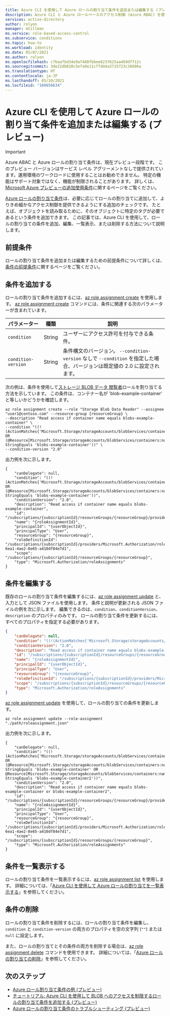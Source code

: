 ```yaml
---
title: Azure CLI を使用して Azure ロールの割り当て条件を追加または編集する (プレビュー) - Azure RBAC
description: Azure CLI と Azure ロールベースのアクセス制御 (Azure RBAC) を使用して、Azure ロールの割り当てで属性ベースのアクセス制御 (ABAC) 条件を追加、編集、一覧表示、または削除する方法について説明します。
services: active-directory
author: rolyon
manager: mtillman
ms.service: role-based-access-control
ms.subservice: conditions
ms.topic: how-to
ms.workload: identity
ms.date: 05/07/2021
ms.author: rolyon
ms.openlocfilehash: c7baafbd34e9af488fbbee6237625aa469dff12c
ms.sourcegitcommit: 3de22db010c5efa9e11cffd44a3715723c36696a
ms.translationtype: HT
ms.contentlocale: ja-JP
ms.lasthandoff: 05/10/2021
ms.locfileid: "109656634"
---
```

# <a name="add-or-edit-azure-role-assignment-conditions-using-azure-cli-preview"></a>Azure CLI を使用して Azure ロールの割り当て条件を追加または編集する (プレビュー)

> [!IMPORTANT]
> Azure ABAC と Azure ロールの割り当て条件は、現在プレビュー段階です。
> このプレビュー バージョンはサービス レベル アグリーメントなしで提供されています。運用環境のワークロードに使用することはお勧めできません。 特定の機能はサポート対象ではなく、機能が制限されることがあります。
> 詳しくは、[Microsoft Azure プレビューの追加使用条件](https://azure.microsoft.com/support/legal/preview-supplemental-terms/)に関するページをご覧ください。

[Azure ロールの割り当て条件](conditions-overview.md)は、必要に応じてロールの割り当てに追加して、よりきめ細かなアクセス制御を提供できるようにする追加のチェックです。 たとえば、オブジェクトを読み取るために、そのオブジェクトに特定のタグが必要であるという条件を追加できます。 この記事では、Azure CLI を使用して、ロールの割り当ての条件を追加、編集、一覧表示、または削除する方法について説明します。

## <a name="prerequisites"></a>前提条件

ロールの割り当て条件を追加または編集するための前提条件について詳しくは、[条件の前提条件](conditions-prerequisites.md)に関するページをご覧ください。

## <a name="add-a-condition"></a>条件を追加する

ロールの割り当て条件を追加するには、[az role assignment create](/cli/azure/role/assignment#az_role_assignment_create) を使用します。 [az role assignment create](/cli/azure/role/assignment#az_role_assignment_create) コマンドには、条件に関連する次のパラメーターが含まれています。

| パラメーター | 種類 | 説明 |
| --- | --- | --- |
| `condition` | String | ユーザーにアクセス許可を付与できる条件。 |
| `condition-version` | String | 条件構文のバージョン。 `--condition-version` なしで `--condition` を指定した場合、バージョンは既定値の 2.0 に設定されます。 |

次の例は、条件を使用して[ストレージ BLOB データ 閲覧者](built-in-roles.md#storage-blob-data-reader)ロールを割り当てる方法を示しています。 この条件は、コンテナー名が 'blob-example-container' と等しいかどうかを確認します。

```azurecli
az role assignment create --role "Storage Blob Data Reader" --assignee "user1@contoso.com" --resource-group {resourceGroup} \
--description "Read access if container name equals blobs-example-container" \
--condition "((!(ActionMatches{'Microsoft.Storage/storageAccounts/blobServices/containers/blobs/read'})) OR (@Resource[Microsoft.Storage/storageAccounts/blobServices/containers:name] StringEquals 'blobs-example-container'))" \
--condition-version "2.0"
```

出力例を次に示します。

```azurecli
{
    "canDelegate": null,
    "condition": "((!(ActionMatches{'Microsoft.Storage/storageAccounts/blobServices/containers/blobs/read'})) OR (@Resource[Microsoft.Storage/storageAccounts/blobServices/containers:name] StringEquals 'blobs-example-container'))",
    "conditionVersion": "2.0",
    "description": "Read access if container name equals blobs-example-container",
    "id": "/subscriptions/{subscriptionId}/resourceGroups/{resourceGroup}/providers/Microsoft.Authorization/roleAssignments/{roleAssignmentId}",
    "name": "{roleAssignmentId}",
    "principalId": "{userObjectId}",
    "principalType": "User",
    "resourceGroup": "{resourceGroup}",
    "roleDefinitionId": "/subscriptions/{subscriptionId}/providers/Microsoft.Authorization/roleDefinitions/2a2b9908-6ea1-4ae2-8e65-a410df84e7d1",
    "scope": "/subscriptions/{subscriptionId}/resourceGroups/{resourceGroup}",
    "type": "Microsoft.Authorization/roleAssignments"
}
```

## <a name="edit-a-condition"></a>条件を編集する

既存のロールの割り当て条件を編集するには、[az role assignment update](/cli/azure/role/assignment#az_role_assignment_update) と、入力として JSON ファイルを使用します。 条件と説明が更新される JSON ファイルの例を次に示します。 編集できるのは、`condition`、`conditionVersion`、`description` のプロパティのみです。 ロールの割り当て条件を更新するには、すべてのプロパティを指定する必要があります。

```json
{
    "canDelegate": null,
    "condition": "((!(ActionMatches{'Microsoft.Storage/storageAccounts/blobServices/containers/blobs/read'})) OR (@Resource[Microsoft.Storage/storageAccounts/blobServices/containers:name] StringEquals 'blobs-example-container' OR @Resource[Microsoft.Storage/storageAccounts/blobServices/containers:name] StringEquals 'blobs-example-container2'))",
    "conditionVersion": "2.0",
    "description": "Read access if container name equals blobs-example-container or blobs-example-container2",
    "id": "/subscriptions/{subscriptionId}/resourceGroups/{resourceGroup}/providers/Microsoft.Authorization/roleAssignments/{roleAssignmentId}",
    "name": "{roleAssignmentId}",
    "principalId": "{userObjectId}",
    "principalType": "User",
    "resourceGroup": "{resourceGroup}",
    "roleDefinitionId": "/subscriptions/{subscriptionId}/providers/Microsoft.Authorization/roleDefinitions/2a2b9908-6ea1-4ae2-8e65-a410df84e7d1",
    "scope": "/subscriptions/{subscriptionId}/resourceGroups/{resourceGroup}",
    "type": "Microsoft.Authorization/roleAssignments"
}
```

[az role assignment update](/cli/azure/role/assignment#az_role_assignment_update) を使用して、ロールの割り当ての条件を更新します。

```azurecli
az role assignment update --role-assignment "./path/roleassignment.json"
```

出力例を次に示します。

```azurecli
{
    "canDelegate": null,
    "condition": "((!(ActionMatches{'Microsoft.Storage/storageAccounts/blobServices/containers/blobs/read'})) OR (@Resource[Microsoft.Storage/storageAccounts/blobServices/containers:name] StringEquals 'blobs-example-container' OR @Resource[Microsoft.Storage/storageAccounts/blobServices/containers:name] StringEquals 'blobs-example-container2'))",
    "conditionVersion": "2.0",
    "description": "Read access if container name equals blobs-example-container or blobs-example-container2",
    "id": "/subscriptions/{subscriptionId}/resourceGroups/{resourceGroup}/providers/Microsoft.Authorization/roleAssignments/{roleAssignmentId}",
    "name": "{roleAssignmentId}",
    "principalId": "{userObjectId}",
    "principalType": "User",
    "resourceGroup": "{resourceGroup}",
    "roleDefinitionId": "/subscriptions/{subscriptionId}/providers/Microsoft.Authorization/roleDefinitions/2a2b9908-6ea1-4ae2-8e65-a410df84e7d1",
    "scope": "/subscriptions/{subscriptionId}/resourceGroups/{resourceGroup}",
    "type": "Microsoft.Authorization/roleAssignments"
}
```

## <a name="list-a-condition"></a>条件を一覧表示する

ロールの割り当て条件を一覧表示するには、[az role assignment list](/cli/azure/role/assignment#az_role_assignment_list) を使用します。 詳細については、「[Azure CLI を使用して Azure ロールの割り当てを一覧表示する](role-assignments-list-cli.md)」を参照してください。

## <a name="delete-a-condition"></a>条件の削除

ロールの割り当て条件を削除するには、ロールの割り当て条件を編集し、`condition` と `condition-version` の両方のプロパティを空の文字列 (`""`) または `null` に設定します。

また、ロールの割り当てとその条件の両方を削除する場合は、[az role assignment delete](/cli/azure/role/assignment#az_role_assignment_delete) コマンドを使用できます。 詳細については、「[Azure ロールの割り当ての削除](role-assignments-remove.md)」を参照してください。

## <a name="next-steps"></a>次のステップ

- [Azure ロール割り当て条件の例 (プレビュー)](../storage/common/storage-auth-abac-examples.md)
- [チュートリアル: Azure CLI を使用して BLOB へのアクセスを制限するロールの割り当て条件を追加する (プレビュー)](../storage/common/storage-auth-abac-cli.md)
- [Azure ロールの割り当て条件のトラブルシューティング (プレビュー)](conditions-troubleshoot.md)
